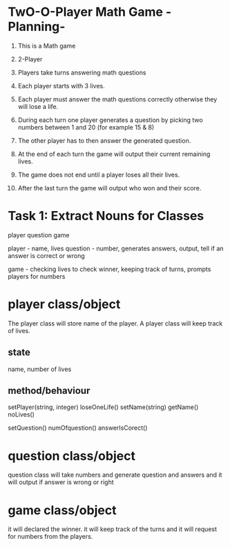 # TwO-O-Player Math Game - Planning-

1. This is a Math game

2. 2-Player

3. Players take turns answering math questions

4. Each player starts with 3 lives.

5. Each player must answer the math questions correctly otherwise they will lose a life.

6. During each turn one player generates a question by picking two numbers between 1 and 20 (for example 15 & 8)

7. The other player has to then answer the generated question.

8. At the end of each turn the game will output their current remaining lives.

9. The game does not end until a player loses all their lives.

10. After the last turn the game will output who won and their score.



# Task 1: Extract Nouns for Classes

player
question
game

player - name, lives
question - number, generates answers, output, tell if an answer is correct or wrong 


game - checking lives to check winner, keeping track of turns, prompts players for numbers

# player class/object
 The player class will store name of the player. A player class will keep track of lives.

 ## state
 name, number of lives

 ## method/behaviour
  setPlayer(string, integer)
  loseOneLife()
  setName(string)
  getName()
  noLives()

  setQuestion()
  numOfquestion()
  answerIsCorect()
  

# question class/object
 question class will take numbers and generate question and answers and it will output if answer is wrong or right 

# game class/object
  it will declared the winner. it will keep track of the turns and it will request for  numbers from  the players.


